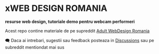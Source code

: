 # xWEB DESIGN ROMANIA

**resurse web design, tutoriale demo pentru webcam performeri**

Acest repo contine materiale de pe supreddit [Adult WebDesign Romania](https://www.reddit.com/r/AdultWebDesignRomania/)



:left_speech_bubble: Daca ai intrebari, sugestii sau feedback posteaza in [Discussions](https://github.com/cgc-dan/xwebdesign-romania/discussions) sau pe subreddit mentiondat mai sus

